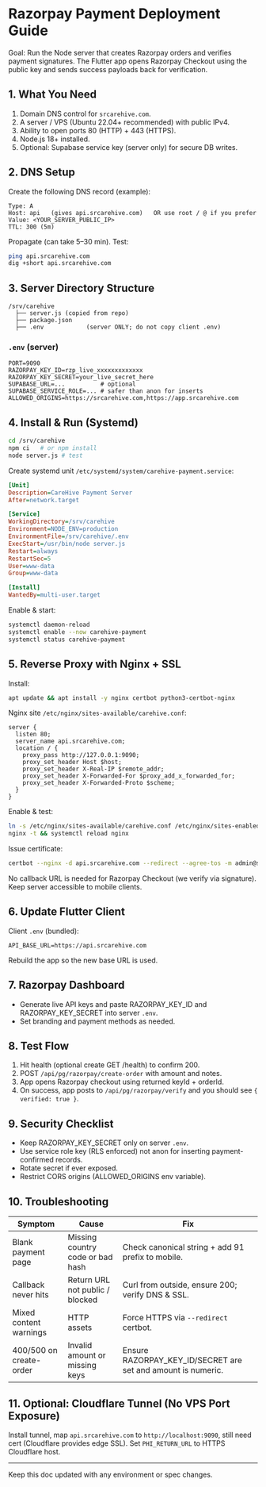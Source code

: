 # Razorpay Payment Deployment Guide

Goal: Run the Node server that creates Razorpay orders and verifies payment signatures. The Flutter app opens Razorpay Checkout using the public key and sends success payloads back for verification.

## 1. What You Need

1. Domain DNS control for `srcarehive.com`.
2. A server / VPS (Ubuntu 22.04+ recommended) with public IPv4.
3. Ability to open ports 80 (HTTP) + 443 (HTTPS).
4. Node.js 18+ installed.
5. Optional: Supabase service key (server only) for secure DB writes.

## 2. DNS Setup

Create the following DNS record (example):

```text
Type: A
Host: api   (gives api.srcarehive.com)   OR use root / @ if you prefer
Value: <YOUR_SERVER_PUBLIC_IP>
TTL: 300 (5m)
```

Propagate (can take 5–30 min). Test:

```bash
ping api.srcarehive.com
dig +short api.srcarehive.com
```

## 3. Server Directory Structure

```text
/srv/carehive
  ├── server.js (copied from repo)
  ├── package.json
  ├── .env            (server ONLY; do not copy client .env)
```

### `.env` (server)

```env
PORT=9090
RAZORPAY_KEY_ID=rzp_live_xxxxxxxxxxxxx
RAZORPAY_KEY_SECRET=your_live_secret_here
SUPABASE_URL=...          # optional
SUPABASE_SERVICE_ROLE=... # safer than anon for inserts
ALLOWED_ORIGINS=https://srcarehive.com,https://app.srcarehive.com
```

## 4. Install & Run (Systemd)

```bash
cd /srv/carehive
npm ci   # or npm install
node server.js # test
```

Create systemd unit `/etc/systemd/system/carehive-payment.service`:

```ini
[Unit]
Description=CareHive Payment Server
After=network.target

[Service]
WorkingDirectory=/srv/carehive
Environment=NODE_ENV=production
EnvironmentFile=/srv/carehive/.env
ExecStart=/usr/bin/node server.js
Restart=always
RestartSec=5
User=www-data
Group=www-data

[Install]
WantedBy=multi-user.target
```

Enable & start:

```bash
systemctl daemon-reload
systemctl enable --now carehive-payment
systemctl status carehive-payment
```

## 5. Reverse Proxy with Nginx + SSL

Install:

```bash
apt update && apt install -y nginx certbot python3-certbot-nginx
```

Nginx site `/etc/nginx/sites-available/carehive.conf`:

```nginx
server {
  listen 80;
  server_name api.srcarehive.com;
  location / {
    proxy_pass http://127.0.0.1:9090;
    proxy_set_header Host $host;
    proxy_set_header X-Real-IP $remote_addr;
    proxy_set_header X-Forwarded-For $proxy_add_x_forwarded_for;
    proxy_set_header X-Forwarded-Proto $scheme;
  }
}
```

Enable & test:

```bash
ln -s /etc/nginx/sites-available/carehive.conf /etc/nginx/sites-enabled/
nginx -t && systemctl reload nginx
```

Issue certificate:

```bash
certbot --nginx -d api.srcarehive.com --redirect --agree-tos -m admin@srcarehive.com
```

No callback URL is needed for Razorpay Checkout (we verify via signature). Keep server accessible to mobile clients.

## 6. Update Flutter Client

Client `.env` (bundled):

```env
API_BASE_URL=https://api.srcarehive.com
```

Rebuild the app so the new base URL is used.

## 7. Razorpay Dashboard

- Generate live API keys and paste RAZORPAY_KEY_ID and RAZORPAY_KEY_SECRET into server `.env`.
- Set branding and payment methods as needed.

## 8. Test Flow

1. Hit health (optional create GET /health) to confirm 200.
2. POST `/api/pg/razorpay/create-order` with amount and notes.
3. App opens Razorpay checkout using returned keyId + orderId.
4. On success, app posts to `/api/pg/razorpay/verify` and you should see `{ verified: true }`.

## 9. Security Checklist

- Keep RAZORPAY_KEY_SECRET only on server `.env`.
- Use service role key (RLS enforced) not anon for inserting payment-confirmed records.
- Rotate secret if ever exposed.
- Restrict CORS origins (ALLOWED_ORIGINS env variable).

## 10. Troubleshooting

| Symptom | Cause | Fix |
|---------|-------|-----|
| Blank payment page | Missing country code or bad hash | Check canonical string + add 91 prefix to mobile. |
| Callback never hits | Return URL not public / blocked | Curl from outside, ensure 200; verify DNS & SSL. |
| Mixed content warnings | HTTP assets | Force HTTPS via `--redirect` certbot. |
| 400/500 on create-order | Invalid amount or missing keys | Ensure RAZORPAY_KEY_ID/SECRET are set and amount is numeric. |

## 11. Optional: Cloudflare Tunnel (No VPS Port Exposure)

Install tunnel, map `api.srcarehive.com` to `http://localhost:9090`, still need cert (Cloudflare provides edge SSL). Set `PHI_RETURN_URL` to HTTPS Cloudflare host.

---

Keep this doc updated with any environment or spec changes.

